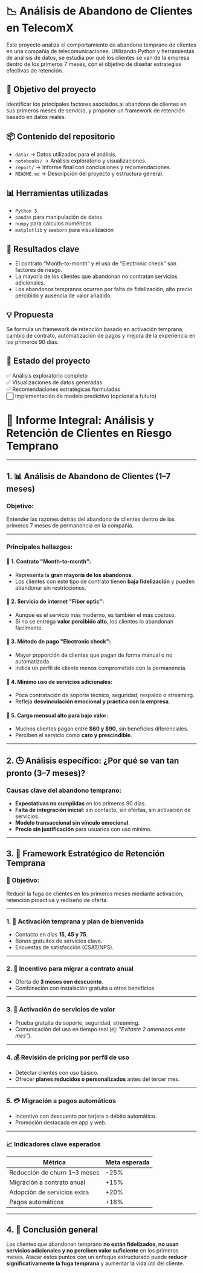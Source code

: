 # 📉 Análisis de Abandono de Clientes en TelecomX

Este proyecto analiza el comportamiento de abandono temprano de clientes en una compañía de telecomunicaciones. Utilizando Python y herramientas de análisis de datos, se estudia por qué los clientes se van de la empresa dentro de los primeros 7 meses, con el objetivo de diseñar estrategias efectivas de retención.

## 🧠 Objetivo del proyecto

Identificar los principales factores asociados al abandono de clientes en sus primeros meses de servicio, y proponer un framework de retención basado en datos reales.

## 📦 Contenido del repositorio

- `data/` → Datos utilizados para el análisis.
- `notebooks/` → Análisis exploratorio y visualizaciones.
- `report/` → Informe final con conclusiones y recomendaciones.
- `README.md` → Descripción del proyecto y estructura general.

## 📊 Herramientas utilizadas

- `Python 3`
- `pandas` para manipulación de datos
- `numpy` para cálculos numéricos
- `matplotlib` y `seaborn` para visualización

## 📝 Resultados clave

- El contrato “Month-to-month” y el uso de “Electronic check” son factores de riesgo.
- La mayoría de los clientes que abandonan no contratan servicios adicionales.
- Los abandonos tempranos ocurren por falta de fidelización, alto precio percibido y ausencia de valor añadido.

## 💡 Propuesta

Se formula un framework de retención basado en activación temprana, cambio de contrato, automatización de pagos y mejora de la experiencia en los primeros 90 días.

## 🧪 Estado del proyecto

✅ Análisis exploratorio completo  
✅ Visualizaciones de datos generadas  
✅ Recomendaciones estratégicas formuladas  
⬜ Implementación de modelo predictivo (opcional a futuro)



# 📘 Informe Integral: Análisis y Retención de Clientes en Riesgo Temprano

---

## 1. 📊 Análisis de Abandono de Clientes (1–7 meses)

### Objetivo:

Entender las razones detrás del abandono de clientes dentro de los primeros 7 meses de permanencia en la compañía.

---

### Principales hallazgos:

#### 🔹 1. Contrato "Month-to-month":

* Representa la **gran mayoría de los abandonos**.
* Los clientes con este tipo de contrato tienen **baja fidelización** y pueden abandonar sin restricciones.

#### 🔹 2. Servicio de internet "Fiber optic":

* Aunque es el servicio más moderno, es también el más costoso.
* Si no se entrega **valor percibido alto**, los clientes lo abandonan fácilmente.

#### 🔹 3. Método de pago "Electronic check":

* Mayor proporción de clientes que pagan de forma manual o no automatizada.
* Indica un perfil de cliente menos comprometido con la permanencia.

#### 🔹 4. Mínimo uso de servicios adicionales:

* Poca contratación de soporte técnico, seguridad, respaldo o streaming.
* Refleja **desvinculación emocional y práctica con la empresa**.

#### 🔹 5. Cargo mensual alto para bajo valor:

* Muchos clientes pagan entre **\$60 y \$90**, sin beneficios diferenciales.
* Perciben el servicio como **caro y prescindible**.

---

## 2. 🕒 Análisis específico: ¿Por qué se van tan pronto (3–7 meses)?

### Causas clave del abandono temprano:

* **Expectativas no cumplidas** en los primeros 90 días.
* **Falta de integración inicial**: sin contacto, sin ofertas, sin activación de servicios.
* **Modelo transaccional sin vínculo emocional**.
* **Precio sin justificación** para usuarios con uso mínimo.

---

## 3. 🔧 Framework Estratégico de Retención Temprana

### 🎯 Objetivo:

Reducir la fuga de clientes en los primeros meses mediante activación, retención proactiva y rediseño de oferta.

---

### 1. 🧭 Activación temprana y plan de bienvenida

* Contacto en días **15, 45 y 75**.
* Bonos gratuitos de servicios clave.
* Encuestas de satisfacción (CSAT/NPS).

---

### 2. 🔐 Incentivo para migrar a contrato anual

* Oferta de **3 meses con descuento**.
* Combinación con instalación gratuita u otros beneficios.

---

### 3. 🧩 Activación de servicios de valor

* Prueba gratuita de soporte, seguridad, streaming.
* Comunicación del uso en tiempo real (ej: *"Evitaste 2 amenazas este mes"*).

---

### 4. 💰 Revisión de pricing por perfil de uso

* Detectar clientes con uso básico.
* Ofrecer **planes reducidos o personalizados** antes del tercer mes.

---

### 5. 💳 Migración a pagos automáticos

* Incentivo con descuento por tarjeta o débito automático.
* Promoción destacada en app y web.

---

### 📈 Indicadores clave esperados

| Métrica                      | Meta esperada |
| ---------------------------- | ------------- |
| Reducción de churn 1–3 meses | -25%          |
| Migración a contrato anual   | +15%          |
| Adopción de servicios extra  | +20%          |
| Pagos automáticos            | +18%          |

---

## 4. 🧩 Conclusión general

Los clientes que abandonan temprano **no están fidelizados, no usan servicios adicionales y no perciben valor suficiente** en los primeros meses. Atacar estos puntos con un enfoque estructurado puede **reducir significativamente la fuga temprana** y aumentar la vida útil del cliente.




